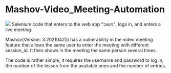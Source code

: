 # Mashov-Video_Meeting-Automation
<img src="https://play-lh.googleusercontent.com/5eQOco1iGqR33VC8_Crm_QUv3zCwRmUC3mrE6yJFAeUtS2JyJmTEdhyKVFrHaa9L974=w526-h296-rw">
Selenium code that enters to the web app "משוב", logs in, and enters a live meeting.

Mashov(Version: 3.20210425) has a vulnerability in the video meeting feature that allows the same user to enter the meeting with different session_id.
It then shows in the meeting the same person several times.

The code is rather simple, it requires the username and password to log in, the number of the lesson from the available ones and the number of entries.



